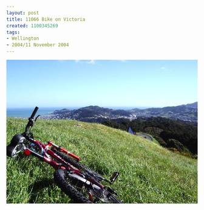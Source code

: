 ```yaml
---
layout: post
title: 11066 Bike on Victoria
created: 1100345269
tags:
- Wellington
- 2004/11 November 2004
---
```


<img src="/image/images/11066_bike_on_victoria-1484.jpg"/>

